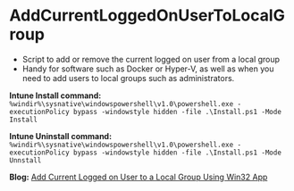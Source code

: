 # AddCurrentLoggedOnUserToLocalGroup
- Script to add or remove the current logged on user from a local group
- Handy for software such as Docker or Hyper-V, as well as when you need to add users to local groups such as administrators.

**Intune Install command:**
`%windir%\sysnative\windowspowershell\v1.0\powershell.exe -executionPolicy bypass -windowstyle hidden -file .\Install.ps1 -Mode Install`

**Intune Uninstall command:**
`%windir%\sysnative\windowspowershell\v1.0\powershell.exe -executionPolicy bypass -windowstyle hidden -file .\Install.ps1 -Mode Unnstall`

**Blog:** [Add Current Logged on User to a Local Group Using Win32 App](https://tunemdm.com/2024/06/24/add-current-logged-on-user-to-a-local-group-using-win32-app/)


